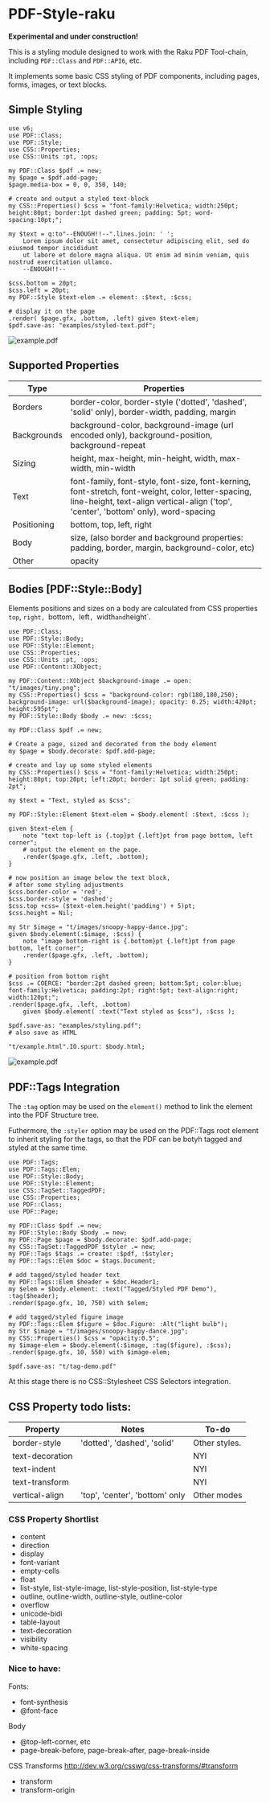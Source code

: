 PDF-Style-raku
============
__Experimental and under construction!__

This is a styling module designed to work with the Raku PDF Tool-chain, including  `PDF::Class` and `PDF::API6`, etc.

It implements some basic CSS styling of PDF components, including pages, forms, images, or text blocks.

## Simple Styling

```
use v6;
use PDF::Class;
use PDF::Style;
use CSS::Properties;
use CSS::Units :pt, :ops;

my PDF::Class $pdf .= new;
my $page = $pdf.add-page;
$page.media-box = 0, 0, 350, 140;

# create and output a styled text-block
my CSS::Properties() $css = "font-family:Helvetica; width:250pt; height:80pt; border:1pt dashed green; padding: 5pt; word-spacing:10pt;";

my $text = q:to"--ENOUGH!!--".lines.join: ' ';
    Lorem ipsum dolor sit amet, consectetur adipiscing elit, sed do eiusmod tempor incididunt
    ut labore et dolore magna aliqua. Ut enim ad minim veniam, quis nostrud exercitation ullamco.
    --ENOUGH!!--

$css.bottom = 20pt;
$css.left = 20pt;
my PDF::Style $text-elem .= element: :$text, :$css;

# display it on the page
.render( $page.gfx, .bottom, .left) given $text-elem;
$pdf.save-as: "examples/styled-text.pdf";
```
![example.pdf](examples/.previews/styled-text-001.png)

## Supported Properties

Type | Properties
---  | ---
Borders | border-color, border-style ('dotted', 'dashed', 'solid' only),  border-width, padding, margin
Backgrounds | background-color, background-image (url encoded only), background-position, background-repeat
Sizing  | height, max-height, min-height, width, max-width, min-width
Text | font-family, font-style, font-size, font-kerning, font-stretch, font-weight, color, letter-spacing, line-height, text-align vertical-align ('top', 'center', 'bottom' only), word-spacing 
Positioning  | bottom, top, left, right
Body | size, (also border and background properties: padding, border, margin, background-color, etc)
Other | opacity

## Bodies [PDF::Style::Body]

Elements positions and sizes on a body are calculated from CSS properties `top`, `right, `bottom`, `left`, `width` and `height`.

```
use PDF::Class;
use PDF::Style::Body;
use PDF::Style::Element;
use CSS::Properties;
use CSS::Units :pt, :ops;
use PDF::Content::XObject;

my PDF::Content::XObject $background-image .= open: "t/images/tiny.png";
my CSS::Properties() $css = "background-color: rgb(180,180,250); background-image: url($background-image); opacity: 0.25; width:420pt; height:595pt";
my PDF::Style::Body $body .= new: :$css;

my PDF::Class $pdf .= new;

# Create a page, sized and decorated from the body element
my $page = $body.decorate: $pdf.add-page;

# create and lay up some styled elements
my CSS::Properties() $css = "font-family:Helvetica; width:250pt; height:80pt; top:20pt; left:20pt; border: 1pt solid green; padding: 2pt";

my $text = "Text, styled as $css";

my PDF::Style::Element $text-elem = $body.element( :$text, :$css );

given $text-elem {
    note "text top-left is {.top}pt {.left}pt from page bottom, left corner";
    # output the element on the page.
    .render($page.gfx, .left, .bottom);
}

# now position an image below the text block,
# after some styling adjustments
$css.border-color = 'red';
$css.border-style = 'dashed';
$css.top +css= ($text-elem.height('padding') + 5)pt;
$css.height = Nil;

my Str $image = "t/images/snoopy-happy-dance.jpg";
given $body.element(:$image, :$css) {
    note "image bottom-right is {.bottom}pt {.left}pt from page bottom, left corner";
    .render($page.gfx, .left, .bottom);
}

# position from bottom right
$css .= COERCE: "border:2pt dashed green; bottom:5pt; color:blue; font-family:Helvetica; padding:2pt; right:5pt; text-align:right; width:120pt;";
.render($page.gfx, .left, .bottom)
    given $body.element( :text("Text styled as $css"), :$css );

$pdf.save-as: "examples/styling.pdf";
# also save as HTML

"t/example.html".IO.spurt: $body.html;
```
![example.pdf](t/.previews/styling-001.png)

## PDF::Tags Integration

The `:tag` option may be used on the `element()` method to link the element
into the PDF Structure tree.

Futhermore, the `:styler` option may be used on the PDF::Tags root element to inherit styling for the tags, so that the PDF can be botyh tagged and styled at the
same time.

```
use PDF::Tags;
use PDF::Tags::Elem;
use PDF::Style::Body;
use PDF::Style::Element;
use CSS::TagSet::TaggedPDF;
use CSS::Properties;
use PDF::Class;
use PDF::Page;

my PDF::Class $pdf .= new;
my PDF::Style::Body $body .= new;
my PDF::Page $page = $body.decorate: $pdf.add-page;
my CSS::TagSet::TaggedPDF $styler .= new;
my PDF::Tags $tags .= create: :$pdf, :$styler;
my PDF::Tags::Elem $doc = $tags.Document;

# add tagged/styled header text
my PDF::Tags::Elem $header = $doc.Header1;
my $elem = $body.element: :text("Tagged/Styled PDF Demo"), :tag($header);
.render($page.gfx, 10, 750) with $elem;

# add tagged/styled figure image
my PDF::Tags::Elem $figure = $doc.Figure: :Alt("light bulb");
my Str $image = "t/images/snoopy-happy-dance.jpg";
my CSS::Properties() $css = "opacity:0.5";
my $image-elem = $body.element(:$image, :tag($figure), :$css);
.render($page.gfx, 10, 550) with $image-elem;

$pdf.save-as: "t/tag-demo.pdf"
```

At this stage there is no CSS::Stylesheet CSS Selectors integration.

## CSS Property todo lists:

Property|Notes|To-do
---|---|---
border-style|'dotted', 'dashed', 'solid'|Other styles.
text-decoration||NYI
text-indent||NYI
text-transform||NYI
vertical-align|'top', 'center', 'bottom' only|Other modes
  
### CSS Property Shortlist
- content
- direction
- display
- font-variant
- empty-cells
- float
- list-style, list-style-image, list-style-position, list-style-type
- outline, outline-width, outline-style, outline-color
- overflow
- unicode-bidi
- table-layout
- text-decoration
- visibility
- white-spacing

### Nice to have:

Fonts:
- font-synthesis
- @font-face

Body
- @top-left-corner, etc
- page-break-before, page-break-after, page-break-inside

CSS Transforms http://dev.w3.org/csswg/css-transforms/#transform
- transform
- transform-origin

